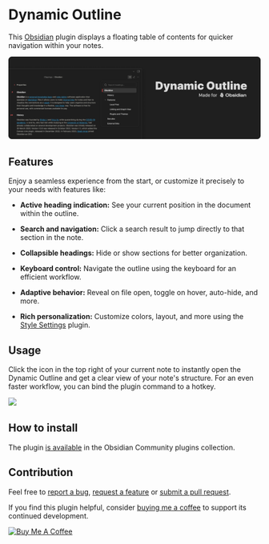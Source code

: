 # Dynamic Outline

This [Obsidian](https://obsidian.md/) plugin displays a floating table of contents for quicker navigation within your notes.

![](./assets/dynamic-outline-cover-v3-dark.png)

## Features

Enjoy a seamless experience from the start, or customize it precisely to your needs with features like:

-   **Active heading indication:** See your current position in the document within the outline.

-   **Search and navigation:** Click a search result to jump directly to that section in the note.

-   **Collapsible headings:** Hide or show sections for better organization.

-   **Keyboard control:** Navigate the outline using the keyboard for an efficient workflow.

-   **Adaptive behavior:** Reveal on file open, toggle on hover, auto-hide, and more.

-   **Rich personalization:** Customize colors, layout, and more using the [Style Settings](https://github.com/mgmeyers/obsidian-style-settings) plugin.

## Usage

Click the icon in the top right of your current note to instantly open the Dynamic Outline and get a clear view of your note's structure. For an even faster workflow, you can bind the plugin command to a hotkey.

![](./assets/demo-usage-dark.gif)

## How to install

The plugin [is available](https://obsidian.md/plugins?id=dynamic-outline) in the Obsidian Community plugins collection.

## Contribution

Feel free to [report a bug](https://github.com/theopavlove/obsidian-dynamic-outline/issues/new?template=bug_report.md), [request a feature](https://github.com/theopavlove/obsidian-dynamic-outline/issues/new?template=feature_request.md) or [submit a pull request](https://github.com/theopavlove/obsidian-dynamic-outline/pulls).

If you find this plugin helpful, consider [buying me a coffee](https://www.buymeacoffee.com/theopavlove) to support its continued development.

<a href="https://www.buymeacoffee.com/theopavlove" target="_blank"><img src="https://cdn.buymeacoffee.com/buttons/v2/default-yellow.png" alt="Buy Me A Coffee" style="height: 60px !important;width: 217px !important;" ></a>
